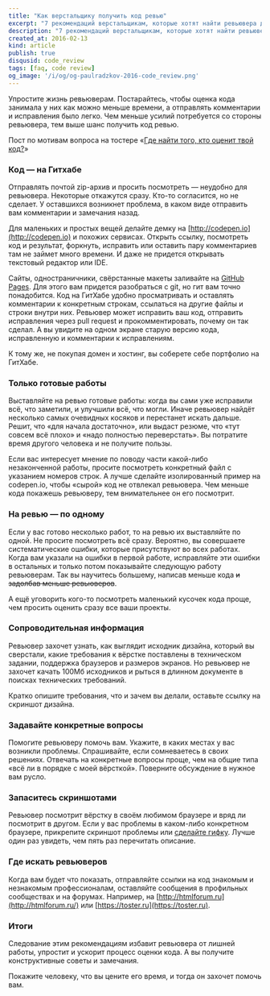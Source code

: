 ```yaml
---
title: "Как верстальщику получить код ревью"
excerpt: "7 рекомендаций верстальщикам, которые хотят найти ревьювера для оценки своего кода"
description: "7 рекомендаций верстальщикам, которые хотят найти ревьювера для оценки своего кода"
created_at: 2016-02-13
kind: article
publish: true
disqusid: code_review
tags: [faq, code review]
og_image: '/i/og/og-paulradzkov-2016-code_review.png'
---
```


Упростите жизнь ревьюверам. Постарайтесь, чтобы оценка кода занимала у них как можно меньше времени, а отправлять комментарии и исправления было легко. Чем меньше усилий потребуется со стороны ревьювера, тем выше шанс получить код ревью.

<!-- cut -->

Пост по мотивам вопроса на тостере «[Где найти того, кто оценит твой код?](https://toster.ru/q/289819)»

### Код — на Гитхабе

Отправлять почтой zip-архив и просить посмотреть — неудобно для ревьювера. Некоторые откажутся сразу. Кто-то согласится, но не сделает. У оставшихся возникнет проблема, в каком виде отправить вам комментарии и замечания назад.

Для маленьких и простых вещей делайте демку на [http://codepen.io](http://codepen.io) и похожих  сервисах. Открыть ссылку, посмотреть код и результат, форкнуть, исправить или оставить пару комментариев там не займет много времени. И даже не придется открывать текстовый редактор или IDE.

Сайты, одностраничники, свёрстанные макеты заливайте на [GitHub Pages](https://pages.github.com/). Для этого вам придется разобраться с git, но гит вам точно понадобится. Код на ГитХабе удобно просматривать и оставлять комментарии к конкретным строкам, ссылаться на другие файлы и строки внутри них. Ревьювер может исправить ваш код, отправить исправления через pull request и прокомментировать, почему он так сделал. А вы увидите на одном экране старую версию кода, исправленную и комментарии к исправлениям.

К тому же, не покупая домен и хостинг, вы соберете себе портфолио на ГитХабе.

### Только готовые работы

Выставляйте на ревью готовые работы: когда вы сами уже исправили всё, что заметили, и улучшили всё, что могли. Иначе ревьювер найдёт несколько самых очевидных косяков и перестанет искать дальше. Решит, что «для начала достаточно», или выдаст резюме, что «тут совсем всё плохо» и «надо полностью переверстать». Вы потратите время другого человека и не получите пользы.

Если вас интересует мнение по поводу части какой-либо незаконченной работы, просите посмотреть конкретный файл с указанием номеров строк. А лучше сделайте изолированный пример на codepen.io, чтобы «сырой» код не отвлекал ревьювера. Чем меньше кода покажешь ревьюверу, тем внимательнее он его посмотрит.

### На ревью — по одному

Если у вас готово несколько работ, то на ревью их выставляйте по одной. Не просите посмотреть всё сразу. Вероятно, вы совершаете систематические ошибки, которые присутствуют во всех работах. Когда вам указали на ошибки в первой работе, исправляйте эти ошибки в остальных и только потом показывайте следующую работу ревьюверам. Так вы научитесь большему, написав меньше кода ~~и задолбав меньше ревьюверов~~.

А ещё уговорить кого-то посмотреть маленький кусочек кода проще, чем просить оценить сразу все ваши проекты.

### Сопроводительная информация

Ревьювер захочет узнать, как выглядит исходник дизайна, который вы сверстали, какие требования к вёрстке поставлены в техническом задании, поддержка браузеров и размеров экранов. Но ревьювер не захочет качать 100Мб исходников и рыться в длинном документе в поисках технических требований.

Кратко опишите требования, что и зачем вы делали, оставьте ссылку на скриншот дизайна.

### Задавайте конкретные вопросы

Помогите ревьюверу помочь вам. Укажите, в каких местах у вас возникли проблемы. Спрашивайте, если сомневаетесь в своих решениях. Отвечать на конкретные вопросы проще, чем на общие типа «всё ли в порядке с моей вёрсткой». Поверните обсуждение в нужное вам русло.

### Запаситесь скриншотами

Ревьювер посмотрит вёрстку в своём любимом браузере и вряд ли посмотрит в другом. Если у вас проблемы в каком-либо конкретном браузере, прикрепите скриншот проблемы или [сделайте гифку](http://paulradzkov.com/2014/capture_screen_to_gif/). Лучше один раз увидеть, чем пять раз перечитать описание.

### Где искать ревьюверов

Когда вам будет что показать, отправляйте ссылки на код знакомым и незнакомым профессионалам, оставляйте сообщения в профильных сообществах и на форумах. Например, на [http://htmlforum.ru](http://htmlforum.ru/) или [https://toster.ru](https://toster.ru).

### Итоги

Следование этим рекомендациям избавит ревьювера от лишней работы, упростит и ускорит процесс оценки кода. А вы получите конструктивные советы и замечания.

Покажите человеку, что вы цените его время, и тогда он захочет помочь вам.
